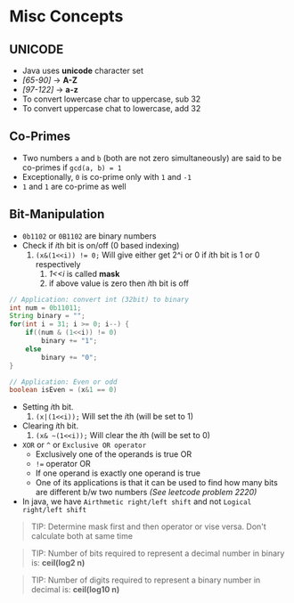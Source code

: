 # Misc Concepts

## UNICODE

- Java uses **unicode** character set
- *[65-90]* -> **A-Z**
- *[97-122]* -> **a-z**
- To convert lowercase char to uppercase, sub 32
- To convert uppercase chat to lowercase, add 32

## Co-Primes

- Two numbers `a` and `b` (both are not zero simultaneously) are said to be co-primes if `gcd(a, b) = 1`
- Exceptionally, `0` is co-prime only with `1` and `-1`
- `1` and `1` are co-prime as well

## Bit-Manipulation

- `0b1102` or `0B1102` are binary numbers
- Check if *i*th bit is on/off (0 based indexing)
   1. `(x&(1<<i)) != 0;` Will give either get 2^i or 0 if *i*th bit is 1 or 0 respectively
      1. *1<<i* is called **mask**
      2. if above value is zero then *i*th bit is off

```java
// Application: convert int (32bit) to binary
int num = 0b11011;
String binary = "";
for(int i = 31; i >= 0; i--) {
    if((num & (1<<i)) != 0) 
        binary += "1";
    else
        binary += "0";
}

// Application: Even or odd
boolean isEven = (x&1 == 0)
```

- Setting *i*th bit.
  1. `(x|(1<<i));` Will set the *i*th (will be set to 1)
- Clearing *i*th bit.
  1. `(x& ~(1<<i));` Will clear the *i*th (will be set to 0)
- `XOR` or `^` or `Exclusive OR operator`
  - Exclusively one of the operands is true OR
  - `!=` operator OR
  - If one operand is exactly one operand is true
  - One of its applications is that it can be used to find how many bits are different b/w two numbers *(See leetcode problem 2220)*
- In java, we have `Airthmetic right/left shift` and not `Logical right/left shift`

> TIP: Determine mask first and then operator or vise versa. Don't calculate both at same time

> TIP: Number of bits required to represent a decimal number in binary is: **ceil(log2 n)**

> TIP: Number of digits required to represent a binary number in decimal is: **ceil(log10 n)** 
